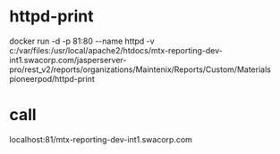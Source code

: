 # httpd-print
docker run -d -p 81:80 --name httpd -v c:/var/files:/usr/local/apache2/htdocs/mtx-reporting-dev-int1.swacorp.com/jasperserver-pro/rest_v2/reports/organizations/Maintenix/Reports/Custom/Materials pioneerpod/httpd-print
# call
localhost:81/mtx-reporting-dev-int1.swacorp.com
